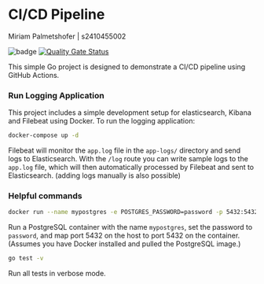 # CI/CD Pipeline

Miriam Palmetshofer | s2410455002

![badge](https://github.com/miriampalmetshofer/cicd-project-pipeline/actions/workflows/go.yml/badge.svg)
[![Quality Gate Status](https://sonarcloud.io/api/project_badges/measure?project=miriampalmetshofer_cicd-project-pipeline&metric=alert_status)](https://sonarcloud.io/summary/new_code?id=miriampalmetshofer_cicd-project-pipeline)

This simple Go project is designed to demonstrate a CI/CD pipeline using GitHub Actions. 

### Run Logging Application

This project includes a simple development setup for elasticsearch, Kibana and Filebeat using Docker.
To run the logging application:
   ```bash
   docker-compose up -d
   ```
Filebeat will monitor the `app.log` file in the `app-logs/` directory and send logs to Elasticsearch.
With the `/log` route you can write sample logs to the `app.log` file, which will then automatically processed by Filebeat and sent to Elasticsearch. (adding logs manually is also possible)

### Helpful commands

```bash
docker run --name mypostgres -e POSTGRES_PASSWORD=password -p 5432:5432 -d postgres
```

Run a PostgreSQL container with the name `mypostgres`, 
set the password to `password`, and map port 5432 on the host to port 5432 on the container. (Assumes you have Docker installed and pulled the PostgreSQL image.)

```bash
go test -v
```

Run all tests in verbose mode.